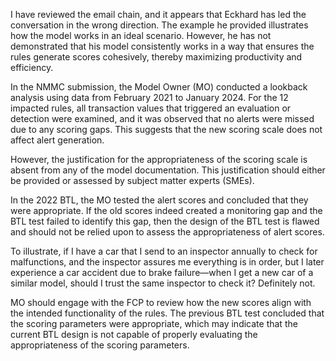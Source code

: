 I have reviewed the email chain, and it appears that Eckhard has led the conversation in the wrong direction. The example he provided illustrates how the model works in an ideal scenario. However, he has not demonstrated that his model consistently works in a way that ensures the rules generate scores cohesively, thereby maximizing productivity and efficiency.

In the NMMC submission, the Model Owner (MO) conducted a lookback analysis using data from February 2021 to January 2024. For the 12 impacted rules, all transaction values that triggered an evaluation or detection were examined, and it was observed that no alerts were missed due to any scoring gaps. This suggests that the new scoring scale does not affect alert generation. 

However, the justification for the appropriateness of the scoring scale is absent from any of the model documentation. This justification should either be provided or assessed by subject matter experts (SMEs). 

In the 2022 BTL, the MO tested the alert scores and concluded that they were appropriate. If the old scores indeed created a monitoring gap and the BTL test failed to identify this gap, then the design of the BTL test is flawed and should not be relied upon to assess the appropriateness of alert scores.

To illustrate, if I have a car that I send to an inspector annually to check for malfunctions, and the inspector assures me everything is in order, but I later experience a car accident due to brake failure—when I get a new car of a similar model, should I trust the same inspector to check it? Definitely not.

MO should engage with the FCP to review how the new scores align with the intended functionality of the rules. The previous BTL test concluded that the scoring parameters were appropriate, which may indicate that the current BTL design is not capable of properly evaluating the appropriateness of the scoring parameters.

